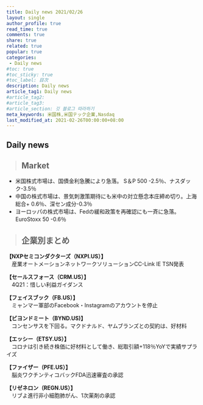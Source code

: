 ```yaml
---
title: Daily news 2021/02/26
layout: single
author_profile: true
read_time: true
comments: true
share: true
related: true
popular: true
categories:
 - Daily news
#toc: true
#toc_sticky: true
#toc_label: 目次
description: Daily news
article_tag1: Daily news
#article_tag2:
#article_tag3:
#article_section: 깃 블로그 따라하기
meta_keywords: 米国株,米国テック企業,Nasdaq
last_modified_at: 2021-02-26T00:00:00+08:00
---
```

## Daily news

> ## Market

- 米国株式市場は、国債金利急騰により急落。 S＆P 500 -2.5％、ナスダック-3.5％
- 中国の株式市場は、景気刺激策期待にも米中の対立懸念本庄締め切り。上海総合+ 0.6％、深セン成分-0.3％
- ヨーロッパの株式市場は、Fedの緩和政策を再確認にも一斉に急落。 EuroStoxx 50 -0.6％

> ## 企業別まとめ

**【NXPセミコンダクターズ（NXPI.US）】** <br>
　産業オートメーションネットワークソリューションCC-Link IE TSN発表

**【セールスフォース（CRM.US）】** <br>
　4Q21：惜しい利益ガイダンス

**【フェイスブック（FB.US）】** <br>
　ミャンマー軍部のFacebook・Instagramのアカウントを停止

**【ビヨンドミート（BYND.US)】** <br>
　コンセンサスを下回る。マクドナルド、ヤムブランズとの契約は、好材料

**【エッシー（ETSY.US）】** <br>
　コロナは引き続き株価に好材料として働き、総取引額+118％YoYで実績サプライズ

**【ファイザー（PFE.US）】** <br>
　脳炎ワクチンティコバックFDA迅速審査の承認

**【リゼネロン（REGN.US）】** <br>
　リブよ進行非小細胞肺がん、1次薬剤の承認
